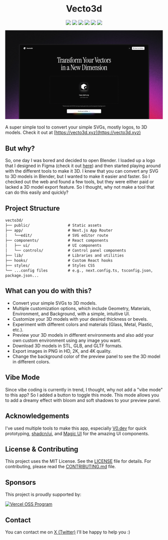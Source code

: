 <h1 align="center">Vecto3d</h1>

<p align="center">

<img src ="https://img.shields.io/badge/Next.js-000000.svg?style=for-the-badge&logo=nextdotjs&logoColor=white">
<img src ="https://img.shields.io/badge/Three.js-000000.svg?style=for-the-badge&logo=threedotjs&logoColor=white">
<img src ="https://img.shields.io/badge/v0-000000.svg?style=for-the-badge&logo=v0&logoColor=white">
<img src ="https://img.shields.io/badge/shadcn/ui-000000.svg?style=for-the-badge&logo=shadcn/ui&logoColor=white">
<img src ="https://img.shields.io/badge/TailwindCSS-000000.svg?style=for-the-badge&logo=TailwindCSS&logoColor=white">
<img src ="https://img.shields.io/badge/Vercel-000000.svg?style=for-the-badge&logo=Vercel&logoColor=white">

</p>

![GithubBanner](./public/opengraph-image-v1.png)

A super simple tool to convert your simple SVGs, mostly logos, to 3D models.
Check it out at [https://vecto3d.xyz](https://vecto3d.xyz)

## But why?

So, one day I was bored and decided to open Blender. I loaded up a logo that I designed in Figma (check it out [here](https://x.com/blakssh/status/1895902171788689741)) and then started playing around with the different tools to make it 3D. I knew that you can convert any SVG to 3D models in Blender, but I wanted to make it easier and faster. So I checked out the web and found a few tools, but they were either paid or lacked a 3D model export feature. So I thought, why not make a tool that can do this easily and quickly?

## Project Structure

```
vecto3d/
├── public/                 # Static assets
├── app/                    # Next.js App Router
│   └──edit/                # SVG editor route
├── components/             # React components
│   ├── ui/                 # UI components
│   └── controls/           # Control panel components
├── lib/                    # Libraries and utilities
├── hooks/                  # Custom React hooks
├── styles/                 # Styles CSS
└── ...config files         # e.g., next.config.ts, tsconfig.json, package.json...
```

## What can you do with this?

- Convert your simple SVGs to 3D models.
- Multiple customization options, which include Geometry, Materials, Environment, and Background, with a simple, intuitive UI.
- Customize your 3D models with your desired thickness or bevels.
- Experiment with different colors and materials (Glass, Metal, Plastic, etc.).
- Preview your 3D models in different environments and also add your own custom environment using any image you want.
- Download 3D models in STL, GLB, and GLTF formats.
- Export images in PNG in HD, 2K, and 4K quality.
- Change the background color of the preview panel to see the 3D model in different colors.

## Vibe Mode

Since vibe coding is currently in trend, I thought, why not add a "vibe mode" to this app? So I added a button to toggle this mode. This mode allows you to add a dreamy effect with bloom and soft shadows to your preview panel.

## Acknowledgements

I've used multiple tools to make this app, especially [V0.dev](https://v0.dev) for quick prototyping, [shadcn/ui](https://ui.shadcn.com), and [Magic UI](https://magicui.design/) for the amazing UI components.

## License & Contributing

This project uses the MIT License. See the [LICENSE](LICENSE) file for details. For contributing, please read the [CONTRIBUTING.md](CONTRIBUTING.md) file.

## Sponsors

This project is proudly supported by:

<a href="https://vercel.com/oss">
  <img alt="Vercel OSS Program" src="https://vercel.com/oss/program-badge.svg" />
</a>

## Contact

You can contact me on [X (Twitter)](https://x.com/gauravsoniiii) I'll be happy to help you :)
